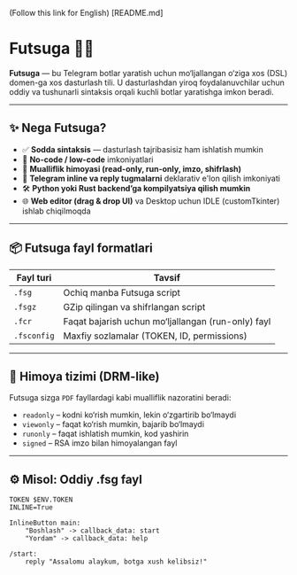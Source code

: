 (Follow this link for English) [README.md]

# Futsuga 🧠✨

**Futsuga** — bu Telegram botlar yaratish uchun mo‘ljallangan o‘ziga xos (DSL) domen-ga xos dasturlash tili. U dasturlashdan yiroq foydalanuvchilar uchun oddiy va tushunarli sintaksis orqali kuchli botlar yaratishga imkon beradi.

---

## ✨ Nega Futsuga?

- ✅ **Sodda sintaksis** — dasturlash tajribasisiz ham ishlatish mumkin
- 🧠 **No-code / low-code** imkoniyatlari
- 🔐 **Mualliflik himoyasi (read-only, run-only, imzo, shifrlash)**
- 🧩 **Telegram inline va reply tugmalarni** deklarativ e'lon qilish imkoniyati
- 🛠️ **Python yoki Rust backend’ga kompilyatsiya qilish mumkin**
- 🌐 **Web editor (drag & drop UI)** va Desktop uchun IDLE (customTkinter) ishlab chiqilmoqda

---

## 📦 Futsuga fayl formatlari

| Fayl turi | Tavsif |
|----------|--------|
| `.fsg` | Ochiq manba Futsuga script |
| `.fsgz` | GZip qilingan va shifrlangan script |
| `.fcr` | Faqat bajarish uchun mo‘ljallangan (run-only) fayl |
| `.fsconfig` | Maxfiy sozlamalar (TOKEN, ID, permissions) |

---

## 🔑 Himoya tizimi (DRM-like)

Futsuga sizga `PDF` fayllardagi kabi mualliflik nazoratini beradi:

- `readonly` – kodni ko‘rish mumkin, lekin o‘zgartirib bo‘lmaydi
- `viewonly` – faqat ko‘rish mumkin, bajarib bo‘lmaydi
- `runonly` – faqat ishlatish mumkin, kod yashirin
- `signed` – RSA imzo bilan himoyalangan fayl

---

## ⚙️ Misol: Oddiy .fsg fayl

```futsuga
TOKEN $ENV.TOKEN
INLINE=True

InlineButton main:
    "Boshlash" -> callback_data: start
    "Yordam" -> callback_data: help

/start:
    reply "Assalomu alaykum, botga xush kelibsiz!"
```